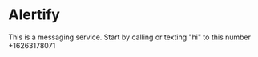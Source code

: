 # Alertify
This is a messaging service. 
Start by calling or texting "hi" to this number +16263178071 
